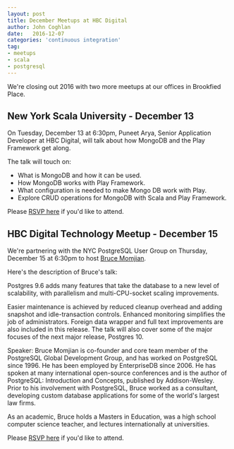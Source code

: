 ```yaml
---
layout: post
title: December Meetups at HBC Digital
author: John Coghlan
date:   2016-12-07
categories: 'continuous integration'
tag:
- meetups
- scala
- postgresql
---
```


We're closing out 2016 with two more meetups at our offices in Brookfied Place.

## New York Scala University - December 13

On Tuesday, December 13 at 6:30pm, Puneet Arya, Senior Application Developer at HBC Digital, will talk about how MongoDB and the Play Framework get along. 

The talk will touch on: 
* What is MongoDB and how it can be used. 
* How MongoDB works with Play Framework. 
* What configuration is needed to make Mongo DB work with Play. 
* Explore CRUD operations for MongoDB with Scala and Play Framework.

Please [RSVP here](https://www.meetup.com/New-York-Scala-University/events/235302171/) if you'd like to attend. 

## HBC Digital Technology Meetup - December 15

We're partnering with the NYC PostgreSQL User Group on Thursday, December 15 at 6:30pm to host [Bruce Momjian](http://momjian.us/main/resume.html#biography).

Here's the description of Bruce's talk:

Postgres 9.6 adds many features that take the database to a new level of scalability, with parallelism and multi-CPU-socket scaling improvements.

Easier maintenance is achieved by reduced cleanup overhead and adding snapshot and idle-transaction controls. Enhanced monitoring simplifies the job of administrators. Foreign data wrapper and full text improvements are also included in this release. The talk will also cover some of the major focuses of the next major release, Postgres 10.

Speaker: Bruce Momjian is co-founder and core team member of the PostgreSQL Global Development Group, and has worked on PostgreSQL since 1996. He has been employed by EnterpriseDB since 2006. He has spoken at many international open-source conferences and is the author of PostgreSQL: Introduction and Concepts, published by Addison-Wesley. Prior to his involvement with PostgreSQL, Bruce worked as a consultant, developing 
custom database applications for some of the world's largest law firms.

As an academic, Bruce holds a Masters in Education, was a high school computer science teacher, and lectures internationally at universities.

Please [RSVP here](https://www.meetup.com/HBC-Digital-Technology-Meetup/events/235675921/) if you'd like to attend. 
